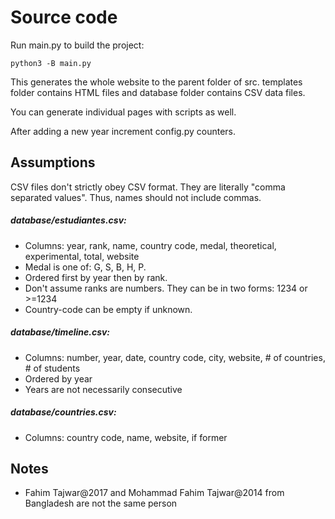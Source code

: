 # Source code
Run main.py to build the project:
```
python3 -B main.py
```

This generates the whole website to the parent folder of src. templates folder
contains HTML files and database folder contains CSV data files.

You can generate individual pages with scripts as well.

After adding a new year increment config.py counters.

## Assumptions

CSV files don't strictly obey CSV format. They are literally "comma separated values". Thus, names should not include commas.

##### database/estudiantes.csv:
* Columns: year, rank, name, country code, medal, theoretical, experimental, total, website
* Medal is one of: G, S, B, H, P.
* Ordered first by year then by rank.
* Don't assume ranks are numbers. They can be in two forms: 1234 or >=1234
* Country-code can be empty if unknown.

##### database/timeline.csv:
* Columns: number, year, date, country code, city, website, # of countries, # of students
* Ordered by year
* Years are not necessarily consecutive

##### database/countries.csv:
* Columns: country code, name, website, if former

## Notes
* Fahim Tajwar@2017 and Mohammad Fahim Tajwar@2014 from Bangladesh are not the same person
